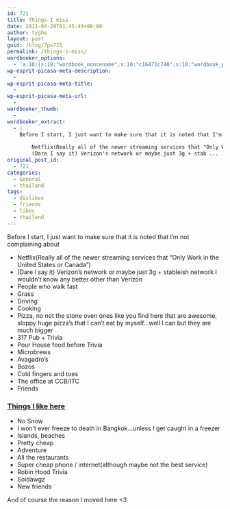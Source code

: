 ```yaml
---
id: 721
title: Things I miss
date: 2011-04-20T01:45:43+00:00
author: tyghe
layout: post
guid: /blog/?p=721
permalink: /things-i-miss/
wordbooker_options:
  - 'a:10:{s:18:"wordbook_noncename";s:10:"c16471c740";s:18:"wordbook_page_post";s:4:"-100";s:18:"wordbook_orandpage";s:1:"2";s:23:"wordbook_default_author";s:1:"2";s:23:"wordbook_extract_length";s:3:"256";s:19:"wordbook_actionlink";s:3:"300";s:26:"wordbooker_publish_default";s:2:"on";s:18:"wordbook_attribute";s:31:"Posted a new post on their blog";s:29:"wordbooker_status_update_text";s:35:": New blog post :  %title% - %link%";s:20:"wordbook_comment_get";s:2:"on";}'
wp-esprit-picasa-meta-description:
  - 
wp-esprit-picasa-meta-title:
  - 
wp-esprit-picasa-meta-url:
  - 
wordbooker_thumb:
  - 
wordbooker_extract:
  - |
    Before I start, I just want to make sure that it is noted that I'm not complaining about
    
    	Netflix(Really all of the newer streaming services that "Only Work in the United States or Canada")
    	(Dare I say it) Verizon's network or maybe just 3g + stab ...
original_post_id:
  - 721
categories:
  - General
  - thailand
tags:
  - dislikes
  - friends
  - likes
  - thailand
---
```

<div>
  Before I start, I just want to make sure that it is noted that I&#8217;m not complaining about
</div>

  * Netflix(Really all of the newer streaming services that &#8220;Only Work in the United States or Canada&#8221;)
  * (Dare I say it) Verizon&#8217;s network or maybe just 3g + stableish network I wouldn&#8217;t know any better other than Verizon
  * People who walk fast
  * Grass
  * Driving
  * Cooking
  * Pizza, no not the stone oven ones like you find here that are awesome, sloppy huge pizza&#8217;s that I can&#8217;t eat by myself&#8230;well I can but they are much bigger
  * 317 Pub + Trivia
  * Pour House food before Trivia
  * Microbrews
  * Avagadro&#8217;s
  * Bozos
  * Cold fingers and toes
  * The office at CCB/ITC
  * Friends

### <span style="text-decoration:underline;">Things I like here</span>

  * No Snow
  * I won&#8217;t ever freeze to death in Bangkok&#8230;unless I get caught in a freezer
  * Islands, beaches
  * Pretty cheap
  * Adventure
  * All the restaurants
  * Super cheap phone / internet(although maybe not the best service)
  * Robin Hood Trivia
  * Soidawgz
  * New friends

And of course the reason I moved here <3
